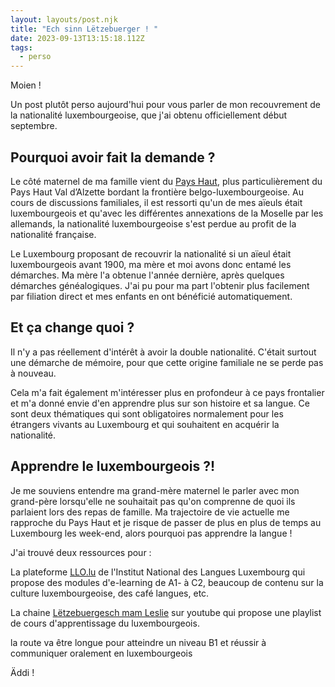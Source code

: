```yaml
---
layout: layouts/post.njk
title: "Ech sinn Lëtzebuerger ! "
date: 2023-09-13T13:15:18.112Z
tags:
  - perso
---
```

M﻿oien !

U﻿n post plutôt perso aujourd'hui pour vous parler de mon recouvrement de la nationalité luxembourgeoise, que j'ai obtenu officiellement début septembre.

## P﻿ourquoi avoir fait la demande ?

L﻿e côté maternel de ma famille vient du [Pays Haut](https://fr.wikipedia.org/wiki/Pays_Haut), plus particulièrement du Pays Haut Val d’Alzette bordant la frontière belgo-luxembourgeoise. Au cours de discussions familiales, il est ressorti qu'un de mes aïeuls était luxembourgeois et qu'avec les différentes annexations de la Moselle par les allemands, la nationalité luxembourgeoise s'est perdue au profit de la nationalité française.

L﻿e Luxembourg proposant de recouvrir la nationalité si un aïeul était luxembourgeois avant 1900, ma mère et moi avons donc entamé les démarches. Ma mère l'a obtenue l'année dernière, après quelques démarches généalogiques. J'ai pu pour ma part l'obtenir plus facilement par filiation direct et mes enfants en ont bénéficié automatiquement.

## E﻿t ça change quoi ?

I﻿l n'y a pas réellement d'intérêt à avoir la double nationalité. C'était surtout une démarche de mémoire, pour que cette origine familiale ne se perde pas à nouveau.

C﻿ela m'a fait également m'intéresser plus en profondeur à ce pays frontalier et m'a donné envie d'en apprendre plus sur son histoire et sa langue. Ce sont deux thématiques qui sont obligatoires normalement pour les étrangers vivants au Luxembourg et qui souhaitent en acquérir la nationalité.

## A﻿pprendre le luxembourgeois ?!

Je me souviens entendre ma grand-mère maternel le parler avec mon grand-père lorsqu'elle ne souhaitait pas qu'on comprenne de quoi ils parlaient lors des repas de famille. Ma trajectoire de vie actuelle me rapproche du Pays Haut et je risque de passer de plus en plus de temps au Luxembourg les week-end, alors pourquoi pas apprendre la langue !

J﻿'ai trouvé deux ressources pour :

L﻿a plateforme [LLO.lu](https://llo.lu/fr/) de l'Institut National des Langues Luxembourg qui propose des modules d'e-learning de A1- à C2, beaucoup de contenu sur la culture luxembourgeoise, des café langues, etc.

L﻿a chaine [Lëtzebuergesch mam Leslie](https://www.youtube.com/playlist?list=PLTkPi_KFrmJOWoYIU5m2OWfCgLOYqZ8nq) sur youtube qui propose une playlist de cours d'apprentissage du luxembourgeois.

la route va être longue pour atteindre un niveau B1 et réussir à communiquer oralement en luxembourgeois 

Ä﻿ddi !